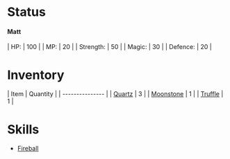 # Status
#### Matt

| HP: | 100 |
| MP: | 20 |
| Strength: | 50 |
| Magic: | 30 |
| Defence: | 20 |

# Inventory

| Item | Quantity |
| --------------- |
| [Quartz](items/quartz) | 3 |
| [Moonstone](items/moonstone) | 1 |
| [Truffle](items/truffle) | 1 |

# Skills

- [Fireball](fireball)
